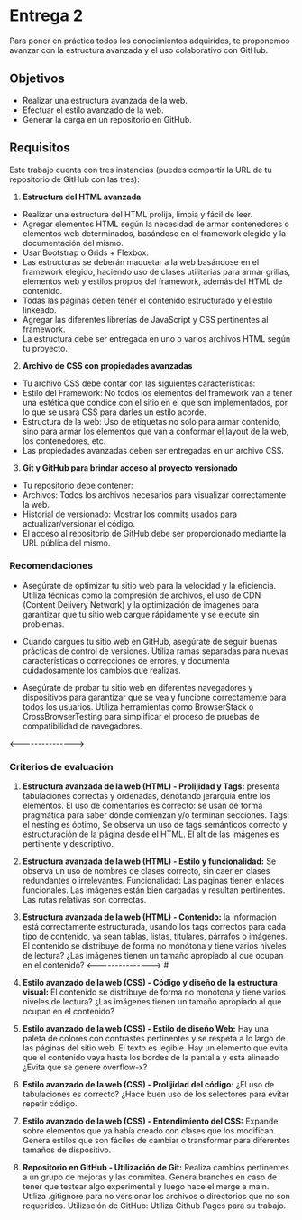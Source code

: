 # Entrega 2

Para poner en práctica todos los conocimientos adquiridos, te proponemos avanzar con la estructura avanzada y el uso colaborativo con GitHub.

## Objetivos

- Realizar una estructura avanzada de la web.
- Efectuar el estilo avanzado de la web.
- Generar la carga en un repositorio en GitHub.

## Requisitos

Este trabajo cuenta con tres instancias (puedes compartir la URL de tu repositorio de GitHub con las tres):

1. **Estructura del HTML avanzada**

- Realizar una estructura del HTML prolija, limpia y fácil de leer.
- Agregar elementos HTML según la necesidad de armar contenedores o elementos web determinados, basándose en el framework elegido y la documentación del mismo.
- Usar Bootstrap o Grids + Flexbox.
- Las estructuras se deberán maquetar a la web basándose en el framework elegido, haciendo uso de clases utilitarias para armar grillas, elementos web y estilos propios del framework, además del HTML de contenido.
- Todas las páginas deben tener el contenido estructurado y el estilo linkeado.
- Agregar las diferentes librerías de JavaScript y CSS pertinentes al framework.
- La estructura debe ser entregada en uno o varios archivos HTML según tu proyecto.

2. **Archivo de CSS con propiedades avanzadas**

- Tu archivo CSS debe contar con las siguientes características:
- Estilo del Framework: No todos los elementos del framework van a tener una estética que condice con el sitio en el que son implementados, por lo que se usará CSS para darles un estilo acorde.
- Estructura de la web: Uso de etiquetas no solo para armar contenido, sino para armar los elementos que van a conformar el layout de la web, los contenedores, etc.
- Las propiedades avanzadas deben ser entregadas en un archivo CSS.

3. **Git y GitHub para brindar acceso al proyecto versionado**

- Tu repositorio debe contener:
- Archivos: Todos los archivos necesarios para visualizar correctamente la web.
- Historial de versionado: Mostrar los commits usados para actualizar/versionar el código.
- El acceso al repositorio de GitHub debe ser proporcionado mediante la URL pública del mismo.

### Recomendaciones

- Asegúrate de optimizar tu sitio web para la velocidad y la eficiencia. Utiliza técnicas como la compresión de archivos, el uso de CDN (Content Delivery Network) y la optimización de imágenes para garantizar que tu sitio web cargue rápidamente y se ejecute sin problemas.

- Cuando cargues tu sitio web en GitHub, asegúrate de seguir buenas prácticas de control de versiones. Utiliza ramas separadas para nuevas características o correcciones de errores, y documenta cuidadosamente los cambios que realizas.

- Asegúrate de probar tu sitio web en diferentes navegadores y dispositivos para garantizar que se vea y funcione correctamente para todos los usuarios. Utiliza herramientas como BrowserStack o CrossBrowserTesting para simplificar el proceso de pruebas de compatibilidad de navegadores.

<--------------->

### Criterios de evaluación

1. **Estructura avanzada de la web (HTML) - Prolijidad y Tags:** presenta tabulaciones correctas y ordenadas, denotando jerarquía entre los elementos. El uso de comentarios es correcto: se usan de forma pragmática para saber dónde comienzan y/o terminan secciones. Tags: el nesting es óptimo, Se observa un uso de tags semánticos correcto y estructuración de la página desde el HTML. El alt de las imágenes es pertinente y descriptivo.

2. **Estructura avanzada de la web (HTML) - Estilo y funcionalidad:** Se observa un uso de nombres de clases correcto, sin caer en clases redundantes o irrelevantes. Funcionalidad: Las páginas tienen enlaces funcionales. Las imágenes están bien cargadas y resultan pertinentes. Las rutas relativas son correctas.

3. **Estructura avanzada de la web (HTML) - Contenido:** la información está correctamente estructurada, usando los tags correctos para cada tipo de contenido, ya sean tablas, listas, titulares, párrafos o imágenes. El contenido se distribuye de forma no monótona y tiene varios niveles de lectura? ¿Las imágenes tienen un tamaño apropiado al que ocupan en el contenido? <---------------> #

4. **Estilo avanzado de la web (CSS) - Código y diseño de la estructura visual:** El contenido se distribuye de forma no monótona y tiene varios niveles de lectura? ¿Las imágenes tienen un tamaño apropiado al que ocupan en el contenido?

5. **Estilo avanzado de la web (CSS) - Estilo de diseño Web:** Hay una paleta de colores con contrastes pertinentes y se respeta a lo largo de las páginas del sitio web. El texto es legible. Hay un elemento que evita que el contenido vaya hasta los bordes de la pantalla y está alineado ¿Evita que se genere overflow-x?

6. **Estilo avanzado de la web (CSS) - Prolijidad del código:** ¿El uso de tabulaciones es correcto? ¿Hace buen uso de los selectores para evitar repetir código.

7. **Estilo avanzado de la web (CSS) - Entendimiento del CSS:** Expande sobre elementos que ya había creado con clases que los modifican. Genera estilos que son fáciles de cambiar o transformar para diferentes tamaños de dispositivo.

8. **Repositorio en GitHub - Utilización de Git:** Realiza cambios pertinentes a un grupo de mejoras y las commitea. Genera branches en caso de tener que testear algo experimental y luego hace el merge a main. Utiliza .gitignore para no versionar los archivos o directorios que no son requeridos. Utilización de GitHub: Utiliza Github Pages para su trabajo.
